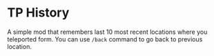 # TP History

A simple mod that remembers last 10 most recent locations where you teleported form. You can use `/back` command to go
back to previous location.
